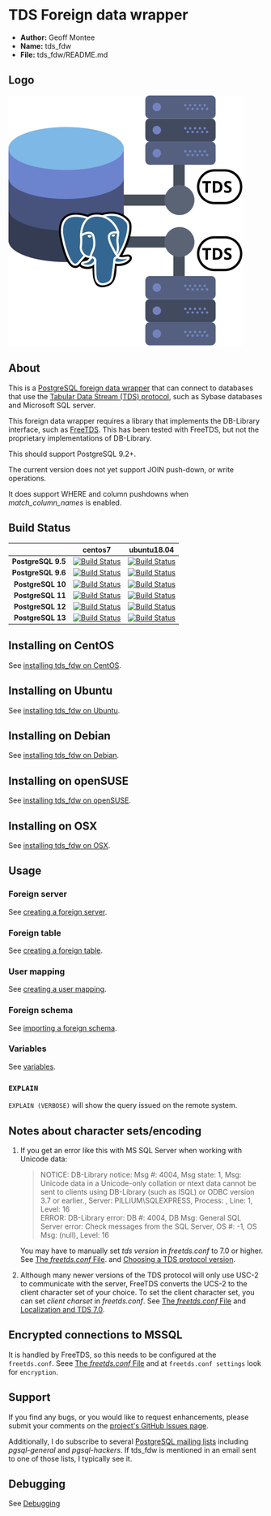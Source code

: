 
# TDS Foreign data wrapper

* **Author:** Geoff Montee
* **Name:** tds_fdw
* **File:** tds_fdw/README.md

## Logo

![Logo SVG](./logo/tds_fdw.svg)

## About

This is a [PostgreSQL foreign data wrapper](http://wiki.postgresql.org/wiki/Foreign_data_wrappers) that can connect to databases that use the [Tabular Data Stream (TDS) protocol](http://en.wikipedia.org/wiki/Tabular_Data_Stream),
such as Sybase databases and Microsoft SQL server.

This foreign data wrapper requires a library that implements the DB-Library interface,
such as [FreeTDS](http://www.freetds.org). This has been tested with FreeTDS, but not
the proprietary implementations of DB-Library.

This should support PostgreSQL 9.2+.

The current version does not yet support JOIN push-down, or write operations.

It does support WHERE and column pushdowns when *match_column_names* is enabled.

## Build Status

|                |    centos7    |  ubuntu18.04 |
| --------------:|:-------------:|:------------:|
| **PostgreSQL 9.5** |[![Build Status](https://jenkins.juliogonzalez.es/job/tds_fdw-build/DISTRO=centos7,PG_VER=9.5,label=docker/badge/icon)](https://jenkins.juliogonzalez.es/job/tds_fdw-build/DISTRO=centos7,PG_VER=9.5,label=docker)|[![Build Status](https://jenkins.juliogonzalez.es/job/tds_fdw-build/DISTRO=ubuntu18.04,PG_VER=9.5,label=docker/badge/icon)](https://jenkins.juliogonzalez.es/job/tds_fdw-build/DISTRO=ubuntu18.04,PG_VER=9.5,label=docker)|
| **PostgreSQL 9.6** |[![Build Status](https://jenkins.juliogonzalez.es/job/tds_fdw-build/DISTRO=centos7,PG_VER=9.6,label=docker/badge/icon)](https://jenkins.juliogonzalez.es/job/tds_fdw-build/DISTRO=centos7,PG_VER=9.6,label=docker)|[![Build Status](https://jenkins.juliogonzalez.es/job/tds_fdw-build/DISTRO=ubuntu18.04,PG_VER=9.6,label=docker/badge/icon)](https://jenkins.juliogonzalez.es/job/tds_fdw-build/DISTRO=ubuntu18.04,PG_VER=9.6,label=docker)|
| **PostgreSQL 10**  |[![Build Status](https://jenkins.juliogonzalez.es/job/tds_fdw-build/DISTRO=centos7,PG_VER=10,label=docker/badge/icon)](https://jenkins.juliogonzalez.es/job/tds_fdw-build/DISTRO=centos7,PG_VER=10,label=docker)|[![Build Status](https://jenkins.juliogonzalez.es/job/tds_fdw-build/DISTRO=ubuntu18.04,PG_VER=10,label=docker/badge/icon)](https://jenkins.juliogonzalez.es/job/tds_fdw-build/DISTRO=ubuntu18.04,PG_VER=10,label=docker)|
| **PostgreSQL 11**  |[![Build Status](https://jenkins.juliogonzalez.es/job/tds_fdw-build/DISTRO=centos7,PG_VER=11,label=docker/badge/icon)](https://jenkins.juliogonzalez.es/job/tds_fdw-build/DISTRO=centos7,PG_VER=11,label=docker)|[![Build Status](https://jenkins.juliogonzalez.es/job/tds_fdw-build/DISTRO=ubuntu18.04,PG_VER=11,label=docker/badge/icon)](https://jenkins.juliogonzalez.es/job/tds_fdw-build/DISTRO=ubuntu18.04,PG_VER=11,label=docker)|
| **PostgreSQL 12**  |[![Build Status](https://jenkins.juliogonzalez.es/job/tds_fdw-build/DISTRO=centos7,PG_VER=12,label=docker/badge/icon)](https://jenkins.juliogonzalez.es/job/tds_fdw-build/DISTRO=centos7,PG_VER=12,label=docker)|[![Build Status](https://jenkins.juliogonzalez.es/job/tds_fdw-build/DISTRO=ubuntu18.04,PG_VER=12,label=docker/badge/icon)](https://jenkins.juliogonzalez.es/job/tds_fdw-build/DISTRO=ubuntu18.04,PG_VER=12,label=docker)|
| **PostgreSQL 13**  |[![Build Status](https://jenkins.juliogonzalez.es/job/tds_fdw-build/DISTRO=centos7,PG_VER=13,label=docker/badge/icon)](https://jenkins.juliogonzalez.es/job/tds_fdw-build/DISTRO=centos7,PG_VER=13,label=docker)|[![Build Status](https://jenkins.juliogonzalez.es/job/tds_fdw-build/DISTRO=ubuntu18.04,PG_VER=13,label=docker/badge/icon)](https://jenkins.juliogonzalez.es/job/tds_fdw-build/DISTRO=ubuntu18.04,PG_VER=13,label=docker)|

## Installing on CentOS

See [installing tds_fdw on CentOS](InstallCentOS.md).

## Installing on Ubuntu

See [installing tds_fdw on Ubuntu](InstallUbuntu.md).

## Installing on Debian

See [installing tds_fdw on Debian](InstallDebian.md).

## Installing on openSUSE

See [installing tds_fdw on openSUSE](InstallopenSUSE.md).

## Installing on OSX

See [installing tds_fdw on OSX](InstallOSX.md).

## Usage

### Foreign server

See [creating a foreign server](ForeignServerCreation.md).
	
### Foreign table
	
See [creating a foreign table](ForeignTableCreation.md).
	
### User mapping
	
See [creating a user mapping](UserMappingCreation.md).

### Foreign schema

See [importing a foreign schema](ForeignSchemaImporting.md).

### Variables

See [variables](Variables.md).

### `EXPLAIN`

`EXPLAIN (VERBOSE)` will show the query issued on the remote system.
	
## Notes about character sets/encoding

1. If you get an error like this with MS SQL Server when working with Unicode data:
   
   > NOTICE:  DB-Library notice: Msg #: 4004, Msg state: 1, Msg: Unicode data in a Unicode-only 
   > collation or ntext data cannot be sent to clients using DB-Library (such as ISQL) or ODBC 
   > version 3.7 or earlier., Server: PILLIUM\SQLEXPRESS, Process: , Line: 1, Level: 16  
   > ERROR:  DB-Library error: DB #: 4004, DB Msg: General SQL Server error: Check messages from 
   > the SQL Server, OS #: -1, OS Msg: (null), Level: 16
   
   You may have to manually set *tds version* in *freetds.conf* to 7.0 or higher. See [The *freetds.conf* File](http://www.freetds.org/userguide/freetdsconf.htm).
   and [Choosing a TDS protocol version](http://www.freetds.org/userguide/choosingtdsprotocol.htm).

2. Although many newer versions of the TDS protocol will only use USC-2 to communicate
with the server, FreeTDS converts the UCS-2 to the client character set of your choice. 
To set the client character set, you can set *client charset* in *freetds.conf*. See 
[The *freetds.conf* File](http://www.freetds.org/userguide/freetdsconf.htm) and [Localization and TDS 7.0](http://www.freetds.org/userguide/localization.htm).

## Encrypted connections to MSSQL

It is handled by FreeTDS, so this needs to be configured at the `freetds.conf`. Seee [The *freetds.conf* File](http://www.freetds.org/userguide/freetdsconf.htm) and at `freetds.conf settings` look for `encryption`.

## Support

If you find any bugs, or you would like to request enhancements, please submit your comments on the [project's GitHub Issues page](https://github.com/tds-fdw/tds_fdw/issues).

Additionally, I do subscribe to several [PostgreSQL mailing lists](http://www.postgresql.org/list/) including *pgsql-general* and *pgsql-hackers*. If tds_fdw is mentioned in an email sent to one of those lists, I typically see it.

## Debugging

See [Debugging](tests/README.md)

